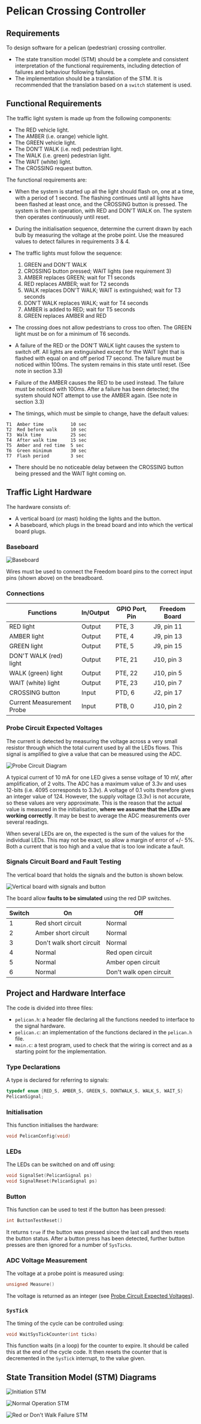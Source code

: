# Pelican Crossing Controller

## Requirements

To design software for a pelican (pedestrian) crossing controller.

- The state transition model (STM) should be a complete and consistent
  interpretation of the functional requirements, including detection of failures
  and behaviour following failures.
- The implementation should be a translation of the STM. It is recommended that
  the translation based on a `switch` statement is used.

## Functional Requirements

The traffic light system is made up from the following components:

- The RED vehicle light.
- The AMBER (i.e. orange) vehicle light.
- The GREEN vehicle light.
- The DON’T WALK (i.e. red) pedestrian light.
- The WALK (i.e. green) pedestrian light.
- The WAIT (white) light.
- The CROSSING request button.

The functional requirements are:

- When the system is started up all the light should flash on, one at a time,
  with a period of 1 second. The flashing continues until all lights have been
  flashed at least once, and the CROSSING button is pressed. The system is then
  in operation, with RED and DON'T WALK on. The system then operates
  continuously until reset.
- During the initialisation sequence, determine the current drawn by each bulb
  by measuring the voltage at the probe point. Use the measured values to detect
  failures in requirements 3 & 4.
- The traffic lights must follow the sequence:

  1. GREEN and DON'T WALK
  2. CROSSING button pressed; WAIT lights (see requirement 3)
  3. AMBER replaces GREEN; wait for T1 seconds
  4. RED replaces AMBER; wait for T2 seconds
  5. WALK replaces DON'T WALK; WAIT is extinguished; wait for T3 seconds
  6. DON'T WALK replaces WALK; wait for T4 seconds
  7. AMBER is added to RED; wait for T5 seconds
  8. GREEN replaces AMBER and RED

- The crossing does not allow pedestrians to cross too often. The GREEN light
  must be on for a minimum of T6 seconds.
- A failure of the RED or the DON'T WALK light causes the system to switch off.
  All lights are extinguished except for the WAIT light that is flashed with
  equal on and off period T7 second. The failure must be noticed within 100ms.
  The system remains in this state until reset. (See note in section 3.3)
- Failure of the AMBER causes the RED to be used instead. The failure must be
  noticed with 100ms. After a failure has been detected; the system should NOT
  attempt to use the AMBER again. (See note in section 3.3)
- The timings, which must be simple to change, have the default values:

```
T1  Amber time          10 sec
T2  Red before walk     10 sec
T3  Walk time           25 sec
T4  After walk time     15 sec
T5  Amber and red time  5 sec
T6  Green minimum       30 sec
T7  Flash period        3 sec
```

- There should be no noticeable delay between the CROSSING button being pressed
  and the WAIT light coming on.

## Traffic Light Hardware

The hardware consists of:

- A vertical board (or mast) holding the lights and the button.
- A baseboard, which plugs in the bread board and into which the vertical board
  plugs.

### Baseboard

![Baseboard](images/baseboard.png)

Wires must be used to connect the Freedom board pins to the correct input pins
(shown above) on the breadboard.

### Connections

| Functions                 | In/Output | GPIO Port, Pin | Freedom Board |
| ------------------------- | --------- | -------------- | ------------- |
| RED light                 | Output    | PTE, 3         | J9, pin 11    |
| AMBER light               | Output    | PTE, 4         | J9, pin 13    |
| GREEN light               | Output    | PTE, 5         | J9, pin 15    |
| DON'T WALK (red) light    | Output    | PTE, 21        | J10, pin 3    |
| WALK (green) light        | Output    | PTE, 22        | J10, pin 5    |
| WAIT (white) light        | Output    | PTE, 23        | J10, pin 7    |
| CROSSING button           | Input     | PTD, 6         | J2, pin 17    |
| Current Measurement Probe | Input     | PTB, 0         | J10, pin 2    |

### Probe Circuit Expected Voltages

The current is detected by measuring the voltage across a very small resistor
through which the total current used by all the LEDs flows. This signal is
amplified to give a value that can be measured using the ADC.

![Probe Circuit Diagram](images/probe_circuit_diagram.png)

A typical current of 10 mA for one LED gives a sense voltage of 10 mV, after
amplification, of 2 volts. The ADC has a maximum value of 3.3v and uses 12-bits
(i.e. 4095 corresponds to 3.3v). A voltage of 0.1 volts therefore gives an
integer value of 124. However, the supply voltage (3.3v) is not accurate, so
these values are very approximate. This is the reason that the actual value is
measured in the initialisation, **where we assume that the LEDs are working
correctly**. It may be best to average the ADC measurements over several
readings.

When several LEDs are on, the expected is the sum of the values for the
individual LEDs. This may not be exact, so allow a margin of error of +/- 5%.
Both a current that is too high and a value that is too low indicate a fault.

### Signals Circuit Board and Fault Testing

The vertical board that holds the signals and the button is shown below.

![Vertical board with signals and button](images/vertical_board.png)

The board allow **faults to be simulated** using the red DIP switches.

| Switch | On                       | Off                     |
| ------ | ------------------------ | ----------------------- |
| 1      | Red short circuit        | Normal                  |
| 2      | Amber short circuit      | Normal                  |
| 3      | Don't walk short circuit | Normal                  |
| 4      | Normal                   | Red open circuit        |
| 5      | Normal                   | Amber open circuit      |
| 6      | Normal                   | Don't walk open circuit |

## Project and Hardware Interface

The code is divided into three files:

- `pelican.h`: a header file declaring all the functions needed to interface to
  the signal hardware.
- `pelican.c`: an implementation of the functions declared in the `pelican.h`
  file.
- `main.c`: a test program, used to check that the wiring is correct and as a
  starting point for the implementation.

### Type Declarations

A type is declared for referring to signals:

```c
typedef enum {RED_S, AMBER_S, GREEN_S, DONTWALK_S, WALK_S, WAIT_S}
PelicanSignal;
```

### Initialisation

This function initialises the hardware:

```c
void PelicanConfig(void)
```

### LEDs

The LEDs can be switched on and off using:

```c
void SignalSet(PelicanSignal ps)
void SignalReset(PelicanSignal ps)
```

### Button

This function can be used to test if the button has been pressed:

```c
int ButtonTestReset()
```

It returns `true` if the button was pressed since the last call and then resets
the button status. After a button press has been detected, further button
presses are then ignored for a number of `SysTicks`.

### ADC Voltage Measurement

The voltage at a probe point is measured using:

```c
unsigned Measure()
```

The voltage is returned as an integer (see
[Probe Circuit Expected Voltages](#probe-circuit-expected-voltages)).

### `SysTick`

The timing of the cycle can be controlled using:

```c
void WaitSysTickCounter(int ticks)
```

This function waits (in a loop) for the counter to expire. It should be called
this at the end of the cycle code. It then resets the counter that is
decremented in the `SysTick` interrupt, to the value given.

## State Transition Model (STM) Diagrams

![Initiation STM](images/initiation_stm.jpg)

![Normal Operation STM](images/normal_operation_stm.jpg)

![Red or Don't Walk Failure STM](images/red_or_dont_walk_failure_stm.jpg)
